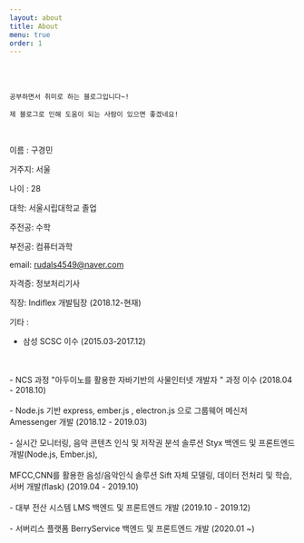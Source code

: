 ```yaml
---
layout: about
title: About
menu: true
order: 1
---
```


<br>
<br>

```
공부하면서 취미로 하는 블로그입니다~! 

제 블로그로 인해 도움이 되는 사람이 있으면 좋겠네요! 
```

<br>

이름 : 구경민

거주지: 서울

나이 : 28

대학: 서울시립대학교 졸업

주전공: 수학 

부전공: 컴퓨터과학 

email: rudals4549@naver.com

자격증: 정보처리기사

직장: Indiflex 개발팀장 (2018.12-현재)


기타 : 
- 삼성 SCSC 이수 (2015.03-2017.12) 
<br>
<br>
- NCS 과정 "아두이노를 활용한 자바기반의 사물인터넷 개발자 " 과정 이수 (2018.04 - 2018.10)
<br>
<br>
- Node.js 기반 express, ember.js , electron.js 으로 그룹웨어 메신저 Amessenger 개발 (2018.12 - 2019.03)
<br>
<br>
- 실시간 모니터링, 음악 콘텐츠 인식 및 저작권 분석 솔루션 Styx 백엔드 및 프론트엔드 개발(Node.js, Ember.js), 
<br>
<br>
MFCC,CNN를 활용한 음성/음악인식 솔루션 Sift 자체 모델링, 데이터 전처리 및 학습, 서버 개발(flask) (2019.04 - 2019.10)
<br>
<br>
- 대부 전산 시스템 LMS 백엔드 및 프론트엔드 개발 (2019.10 - 2019.12)
<br>
<br>
- 서버리스 플랫폼 BerryService 백엔드 및 프론트엔드 개발 (2020.01 ~)
